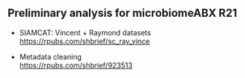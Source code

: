 ## Preliminary analysis for microbiomeABX R21

* SIAMCAT: Vincent + Raymond datasets   
https://rpubs.com/shbrief/sc_ray_vince

* Metadata cleaning    
https://rpubs.com/shbrief/923513
